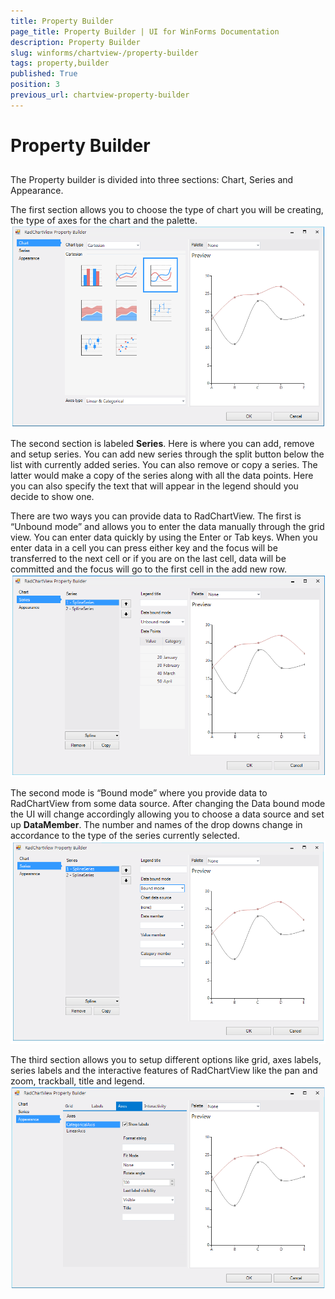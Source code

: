 ```yaml
---
title: Property Builder
page_title: Property Builder | UI for WinForms Documentation
description: Property Builder
slug: winforms/chartview-/property-builder
tags: property,builder
published: True
position: 3
previous_url: chartview-property-builder
---
```


# Property Builder



## 

The Property builder is divided into three sections: Chart, Series and Appearance.
        

The first section allows you to choose the type of chart you will be creating, the type of axes for the chart and the palette. 
![chartview-propety-builder 001](images/chartview-propety-builder001.png)

The second section is labeled __Series__. Here is where you can add, remove and setup series. You can add new series through the split button below the list with currently added series. You can also remove or copy a series. The latter would make a copy of the series along with all the data points. Here you can also specify the text that will appear in the legend should you decide to show one.
        

There are two ways you can provide data to RadChartView. The first is “Unbound mode” and allows you to enter the data manually through the grid view. You can enter data quickly by using the Enter or Tab keys. When you enter data in a cell you can press either key and the focus will be transferred to  the next cell or if you are on the last cell, data will be committed and the focus will go to the first cell in the add new row. 
![chartview-propety-builder 002](images/chartview-propety-builder002.png)

The second mode is “Bound mode” where you provide data to RadChartView from some data source. After changing the Data bound mode the UI will change accordingly allowing you to choose a data source and set up __DataMember__. The number and names of the drop downs change in accordance to the type of the series currently selected. 
![chartview-propety-builder 003](images/chartview-propety-builder003.png)

The third section allows you to setup different options like grid, axes labels, series labels and the interactive features of RadChartView like the pan and zoom, trackball, title and legend. 
![chartview-propety-builder 004](images/chartview-propety-builder004.png)
